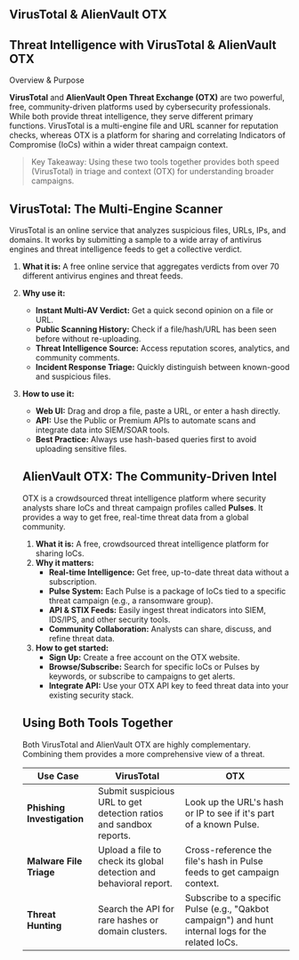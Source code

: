 ## VirusTotal & AlienVault OTX

## Threat Intelligence with VirusTotal & AlienVault OTX

 Overview & Purpose

**VirusTotal** and **AlienVault Open Threat Exchange (OTX)** are two powerful, free, community-driven platforms used by cybersecurity professionals. While both provide threat intelligence, they serve different primary functions. VirusTotal is a multi-engine file and URL scanner for reputation checks, whereas OTX is a platform for sharing and correlating Indicators of Compromise (IoCs) within a wider threat campaign context.

> Key Takeaway: Using these two tools together provides both speed (VirusTotal) in triage and context (OTX) for understanding broader campaigns.
> 

## VirusTotal: The Multi-Engine Scanner

VirusTotal is an online service that analyzes suspicious files, URLs, IPs, and domains. It works by submitting a sample to a wide array of antivirus engines and threat intelligence feeds to get a collective verdict.

1. **What it is:** A free online service that aggregates verdicts from over 70 different antivirus engines and threat feeds.
2. **Why use it:**
    - **Instant Multi-AV Verdict:** Get a quick second opinion on a file or URL.
    - **Public Scanning History:** Check if a file/hash/URL has been seen before without re-uploading.
    - **Threat Intelligence Source:** Access reputation scores, analytics, and community comments.
    - **Incident Response Triage:** Quickly distinguish between known-good and suspicious files.
3. **How to use it:**
    - **Web UI:** Drag and drop a file, paste a URL, or enter a hash directly.
    - **API:** Use the Public or Premium APIs to automate scans and integrate data into SIEM/SOAR tools.
    - **Best Practice:** Always use hash-based queries first to avoid uploading sensitive files.
    
    ## AlienVault OTX: The Community-Driven Intel
    
    OTX is a crowdsourced threat intelligence platform where security analysts share IoCs and threat campaign profiles called **Pulses**. It provides a way to get free, real-time threat data from a global community.
    
    1. **What it is:** A free, crowdsourced threat intelligence platform for sharing IoCs.
    2. **Why it matters:**
        - **Real-time Intelligence:** Get free, up-to-date threat data without a subscription.
        - **Pulse System:** Each Pulse is a package of IoCs tied to a specific threat campaign (e.g., a ransomware group).
        - **API & STIX Feeds:** Easily ingest threat indicators into SIEM, IDS/IPS, and other security tools.
        - **Community Collaboration:** Analysts can share, discuss, and refine threat data.
    3. **How to get started:**
        - **Sign Up:** Create a free account on the OTX website.
        - **Browse/Subscribe:** Search for specific IoCs or Pulses by keywords, or subscribe to campaigns to get alerts.
        - **Integrate API:** Use your OTX API key to feed threat data into your existing security stack.
    
    ## Using Both Tools Together
    
    Both VirusTotal and AlienVault OTX are highly complementary. Combining them provides a more comprehensive view of a threat.
    
    | Use Case | VirusTotal | OTX |
    | --- | --- | --- |
    | **Phishing Investigation** | Submit suspicious URL to get detection ratios and sandbox reports. | Look up the URL's hash or IP to see if it's part of a known Pulse. |
    | **Malware File Triage** | Upload a file to check its global detection and behavioral report. | Cross-reference the file's hash in Pulse feeds to get campaign context. |
    | **Threat Hunting** | Search the API for rare hashes or domain clusters. | Subscribe to a specific Pulse (e.g., "Qakbot campaign") and hunt internal logs for the related IoCs. |

